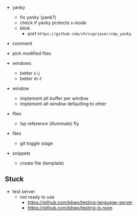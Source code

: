 - yanky
  - fix yanky (yank?)
  - check if yanky protects s mode
  - blink
    - port `https://github.com/chrisgrieser/cmp_yanky`
- comment
- pick modified files

- windows

  - better c-j
  - better m-t

- window
  - implement alt buffer per window
  - implement alt window defaulting to other
- flies
  - lsp reference (illuminate) fly
- files

  - git toggle stage

- snippets
  - create file (template)

## Stuck

- test server
  - not ready to use
    - https://github.com/kbwo/testing-language-server
    - https://github.com/kbwo/testing-ls.nvim
